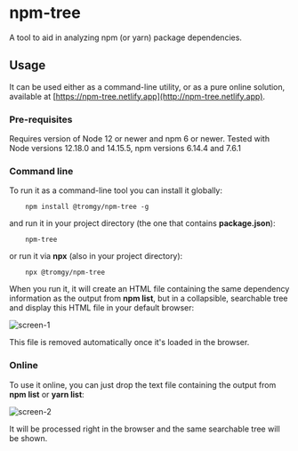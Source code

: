 # npm-tree

A tool to aid in analyzing npm (or yarn) package dependencies.

## Usage

It can be used either as a command-line utility, or as a pure online solution, available at [https://npm-tree.netlify.app](http://npm-tree.netlify.app).

### Pre-requisites

Requires version of Node 12 or newer and npm 6 or newer. Tested with Node versions 12.18.0 and 14.15.5, npm versions 6.14.4 and 7.6.1

### Command line

To run it as a command-line tool you can install it globally:

```Shell
    npm install @tromgy/npm-tree -g
```

and run it in your project directory (the one that contains **package.json**):

```Shell
    npm-tree
```

or run it via **npx** (also in your project directory):

```Shell
    npx @tromgy/npm-tree
```

When you run it, it will create an HTML file containing the same dependency information as the output from **npm list**, but in a collapsible, searchable tree and display this HTML file in your default browser:

<img alt="screen-1" src="https://user-images.githubusercontent.com/12632548/113201324-5f05bc00-9237-11eb-9a6b-8b7e56fd6983.png">

This file is removed automatically once it's loaded in the browser.

### Online

To use it online, you can just drop the text file containing the output from **npm list** or **yarn list**:

<img alt="screen-2" src="https://user-images.githubusercontent.com/12632548/113152299-ff41ed80-9203-11eb-9ba5-d0e4e1964b91.png">

It will be processed right in the browser and the same searchable tree will be shown.
